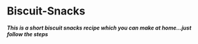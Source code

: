 # Biscuit-Snacks
***This is a short biscuit snacks recipe which you can make at home...just follow the steps***